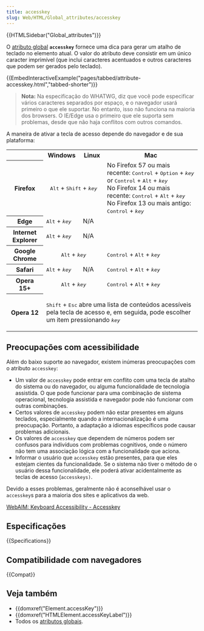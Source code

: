 ```yaml
---
title: accesskey
slug: Web/HTML/Global_attributes/accesskey
---
```


{{HTMLSidebar("Global_attributes")}}

O [atributo global](/pt-BR/docs/Web/HTML/Global_attributes) **`accesskey`** fornece uma dica para gerar um atalho de teclado no elemento atual. O valor do atributo deve consistir em um único caracter imprimível (que inclui caracteres acentuados e outros caracteres que podem ser gerados pelo teclado).

{{EmbedInteractiveExample("pages/tabbed/attribute-accesskey.html","tabbed-shorter")}}

> **Nota:** Na especificação do WHATWG, diz que você pode especificar vários caracteres separados por espaço, e o navegador usará primeiro o que ele suportar. No entanto, isso não funciona na maioria dos browsers. O IE/Edge usa o primeiro que ele suporta sem problemas, desde que não haja conflitos com outros comandos.

A maneira de ativar a tecla de acesso depende do navegador e de sua plataforma:

<table class="standard-table">
  <tbody>
    <tr>
      <th></th>
      <th>Windows</th>
      <th>Linux</th>
      <th>Mac</th>
    </tr>
    <tr>
      <th>Firefox</th>
      <td colspan="2" rowspan="1" style="text-align: center">
        <kbd>Alt</kbd> + <kbd>Shift</kbd> + <kbd><em>key</em></kbd>
      </td>
      <td>
        No Firefox 57 ou mais recente: <kbd>Control</kbd> + <kbd>Option</kbd> +
        <kbd><em>key</em></kbd> or <kbd>Control</kbd> + <kbd>Alt</kbd> +
        <kbd><em>key</em></kbd
        ><br />No Firefox 14 ou mais recente: <kbd>Control</kbd> +
        <kbd>Alt</kbd> + <kbd><em>key</em></kbd
        ><br />No Firefox 13 ou mais antigo: <kbd>Control</kbd> +
        <kbd><em>key</em></kbd>
      </td>
    </tr>
    <tr>
      <th>Edge</th>
      <td>
        <kbd>Alt</kbd> + <kbd><em>key</em></kbd>
      </td>
      <td colspan="2" rowspan="1">N/A</td>
    </tr>
    <tr>
      <th>Internet Explorer</th>
      <td>
        <kbd>Alt</kbd> + <kbd><em>key</em></kbd>
      </td>
      <td colspan="2" rowspan="1">N/A</td>
    </tr>
    <tr>
      <th>Google Chrome</th>
      <td colspan="2" rowspan="1" style="text-align: center">
        <kbd>Alt</kbd> + <kbd><em>key</em></kbd>
      </td>
      <td>
        <kbd>Control</kbd> + <kbd>Alt</kbd> + <kbd><em>key</em></kbd>
      </td>
    </tr>
    <tr>
      <th>Safari</th>
      <td>
        <kbd>Alt</kbd> + <kbd><em>key</em></kbd>
      </td>
      <td>N/A</td>
      <td>
        <kbd>Control</kbd> + <kbd>Alt</kbd> + <kbd><em>key</em></kbd>
      </td>
    </tr>
    <tr>
      <th>Opera 15+</th>
      <td colspan="2" rowspan="1" style="text-align: center">
        <kbd>Alt</kbd> + <kbd><em>key</em></kbd>
      </td>
      <td>
        <kbd>Control</kbd> + <kbd>Alt</kbd> + <kbd><em>key</em></kbd>
      </td>
    </tr>
    <tr>
      <th>Opera 12</th>
      <td colspan="3" rowspan="1">
        <p>
          <kbd>Shift</kbd> + <kbd>Esc</kbd> abre uma lista de conteúdos
          acessíveis pela tecla de acesso e, em seguida, pode escolher um item
          pressionando <kbd><em>key</em></kbd>
        </p>
      </td>
    </tr>
  </tbody>
</table>

## Preocupações com acessibilidade

Além do baixo suporte ao navegador, existem inúmeras preocupações com o atributo `accesskey`:

- Um valor de `accesskey` pode entrar em conflito com uma tecla de atalho do sistema ou do navegador, ou alguma funcionalidade de tecnologia assistida. O que pode funcionar para uma combinação de sistema operacional, tecnologia assistida e navegador pode não funcionar com outras combinações.
- Certos valores de `accesskey` podem não estar presentes em alguns teclados, especialmente quando a internacionalização é uma preocupação. Portanto, a adaptação a idiomas específicos pode causar problemas adicionais.
- Os valores de `accesskey` que dependem de números podem ser confusos para indivíduos com problemas cognitivos, onde o número não tem uma associação lógica com a funcionalidade que aciona.
- Informar o usuário que `accesskey` estão presentes, para que eles estejam cientes da funcionalidade. Se o sistema não tiver o método de o usuário dessa funcionalidade, ele poderá ativar acidentalmente as teclas de acesso (`accesskeys)`.

Devido a esses problemas, geralmente não é aconselhável usar o `accesskey`s para a maioria dos sites e aplicativos da web.

[WebAIM: Keyboard Accessibility - Accesskey](https://webaim.org/techniques/keyboard/accesskey#spec)

## Especificações

{{Specifications}}

## Compatibilidade com navegadores

{{Compat}}

## Veja também

- {{domxref("Element.accessKey")}}
- {{domxref("HTMLElement.accessKeyLabel")}}
- Todos os [atributos globais](/pt-BR/docs/Web/HTML/Global_attributes).
